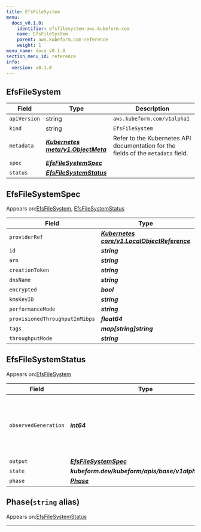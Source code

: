 ```yaml
---
title: EfsFileSystem
menu:
  docs_v0.1.0:
    identifier: efsfilesystem-aws.kubeform.com
    name: EfsFileSystem
    parent: aws.kubeform.com-reference
    weight: 1
menu_name: docs_v0.1.0
section_menu_id: reference
info:
  version: v0.1.0
---
```


## EfsFileSystem
| Field | Type | Description |
| ------ | ----- | ----------- |
| `apiVersion` | string | `aws.kubeform.com/v1alpha1` |
|    `kind` | string | `EfsFileSystem` |
| `metadata` | ***[Kubernetes meta/v1.ObjectMeta](https://kubernetes.io/docs/reference/generated/kubernetes-api/v1.13/#objectmeta-v1-meta)***|Refer to the Kubernetes API documentation for the fields of the `metadata` field.|
| `spec` | ***[EfsFileSystemSpec](#efsfilesystemspec)***||
| `status` | ***[EfsFileSystemStatus](#efsfilesystemstatus)***||
## EfsFileSystemSpec

Appears on:[EfsFileSystem](#efsfilesystem), [EfsFileSystemStatus](#efsfilesystemstatus)

| Field | Type | Description |
| ------ | ----- | ----------- |
| `providerRef` | ***[Kubernetes core/v1.LocalObjectReference](https://kubernetes.io/docs/reference/generated/kubernetes-api/v1.13/#localobjectreference-v1-core)***||
| `id` | ***string***||
| `arn` | ***string***| ***(Optional)*** |
| `creationToken` | ***string***| ***(Optional)*** |
| `dnsName` | ***string***| ***(Optional)*** |
| `encrypted` | ***bool***| ***(Optional)*** |
| `kmsKeyID` | ***string***| ***(Optional)*** |
| `performanceMode` | ***string***| ***(Optional)*** |
| `provisionedThroughputInMibps` | ***float64***| ***(Optional)*** |
| `tags` | ***map[string]string***| ***(Optional)*** |
| `throughputMode` | ***string***| ***(Optional)*** |
## EfsFileSystemStatus

Appears on:[EfsFileSystem](#efsfilesystem)

| Field | Type | Description |
| ------ | ----- | ----------- |
| `observedGeneration` | ***int64***| ***(Optional)*** Resource generation, which is updated on mutation by the API Server.|
| `output` | ***[EfsFileSystemSpec](#efsfilesystemspec)***| ***(Optional)*** |
| `state` | ***kubeform.dev/kubeform/apis/base/v1alpha1.State***| ***(Optional)*** |
| `phase` | ***[Phase](#phase)***| ***(Optional)*** |
## Phase(`string` alias)

Appears on:[EfsFileSystemStatus](#efsfilesystemstatus)

---
